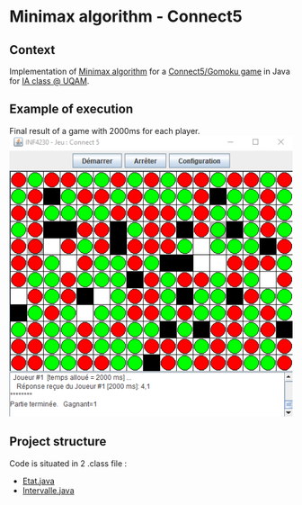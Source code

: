 # Minimax algorithm  - Connect5

## Context 

Implementation of [Minimax algorithm](https://en.wikipedia.org/wiki/Minimax) for a [Connect5/Gomoku game](https://en.wikipedia.org/wiki/Gomoku) in Java for [IA class @ UQAM](https://etudier.uqam.ca/cours?sigle=INF4230).

## Example of execution

Final result of a game with 2000ms for each player.
![alt text](screenshot/finalResult.png "Logo Title Text 1")


## Project structure

Code is situated in 2 .class file : 

- [Etat.java](planeteH_2/Etat.java)
- [Intervalle.java](planeteH_2/Intervalle.java)

